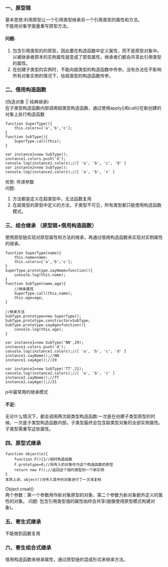 ### 一、原型链
基本思想:利用原型让一个引用类型继承另一个引用类型的属性和方法。  
不能用对象字面量重写原型方法。  

#### 问题:
1. 包含引用类型的的原型，因此要在构造函数中定义属性，而不是原型对象中。  
以被继承者原本的实例属性就变成了原型属性，继承者们都会共享此引用类型的属性。  
2. 在创建子类型的实例时，不能向超类型的构造函数中传参。没有办法在不影响所有对象实例的情况下，给超类型的构造函数传参。

### 二、借用构造函数
(伪造对象 || 经典继承)  
在子类型构造函数内部调用超类型构造函数，通过使用apply()和call()在新创建的对象上执行构造函数
```
function SuperType(){
	this.colors=['a','b','c'];
}
function SubType(){
	SuperType.call(this);
}

var instance1=new SubType();
instance1.colors.push('d');
console.log(instance1.colors);//[ 'a', 'b', 'c', 'd' ]
var instance2=new SubType();
console.log(instance2.colors);//[ 'a', 'b', 'c' ]
```
优势: 传递参数  
问题: 
1. 方法都是定义在超类型中，无法函数复用
2. 在超类型的原型中定义的方法，子类型不可见，所有类型都只能使用构造函数模式。

### 三、组合继承 （原型链+借用构造函数）
使用原型链实现对原型属性和方法的继承，再通过借用构造函数来实现对实例属性的继承。
```
function SuperType(name){
	this.name=name;
	this.colors=['a','b','c'];
}
SuperType.prototype.sayName=function(){
	console.log(this.name);
}
function SubType(name,age){
	//继承属性
	SuperType.call(this,name);
	this.age=age;
}

//继承方法
SubType.prototype=new SuperType();
SubType.prototype.constructor=SubType;
SubType.prototype.sayAge=function(){
	console.log(this.age);
}

var instance1=new SubType('NN',29);
instance1.colors.push('d');
console.log(instance1.colors);//[ 'a', 'b', 'c', 'd' ]
instance1.sayName();//NN
instance1.sayAge();//29

var instance2=new SubType('TT',21);
console.log(instance2.colors);//[ 'a', 'b', 'c' ]
instance2.sayName();//TT
instance2.sayAge();//21
```
js中最常用的继承模式  
#### 不足:
无论什么情况下，都会调用两次超类型构造函数:一次是在创建子类型原型的时候，一次是子类型构造函数内部。子类型最终会包含超类型对象的全部实例属性。子类型需重写这些属性。

### 四、原型式继承
```
function object(o){
	function F(){}//临时构造函数
	F.prototype=0;//将传入的对象作为这个构造函数的原型
	return new F();//返回这个临时类型的一个新实例
}
本质上讲，object()对传入其中的对象进行了一次浅复制
```
Object.creat()  
两个参数：第一个参数用作新对象原型的对象、第二个参数为新对象额外定义的属性的对象。 
问题: 包含引用类型值的属性始终会共享(就像使用原型模式构建对象)。
### 五、寄生式继承
不能做到函数复用
### 六、寄生组合式继承
借用构造函数来继承属性，通过原型链的混成形式来继承方法。